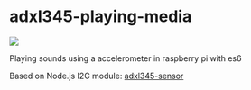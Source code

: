# adxl345-playing-media
[<img src="https://img.shields.io/badge/Node.js-4.x%20through%207.x-brightgreen.svg">](https://nodejs.org)

Playing sounds using a accelerometer in raspberry pi with es6

Based on Node.js I2C module: [adxl345-sensor](https://github.com/skylarstein/adxl345-sensor/)
